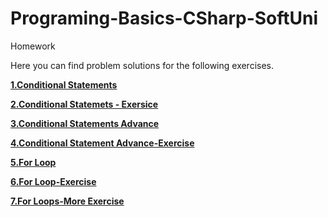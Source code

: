 # Programing-Basics-CSharp-SoftUni

Homework

Here you can find problem solutions for the following exercises.

[**1.Conditional Statements**](https://github.com/ZahariMetodiev/Programing-Basics-CSharp-SoftUni/tree/main/E01.Conditional%20Statements)

[**2.Conditional Statemets - Exersice**](https://github.com/ZahariMetodiev/Programing-Basics-CSharp-SoftUni/tree/main/E02.Conditional%20Sratements-Exercise)

[**3.Conditional Statements Advance**](https://github.com/ZahariMetodiev/Programing-Basics-CSharp-SoftUni/tree/main/%D0%9503.Conditional%20Statements%20Advance)

[**4.Conditional Statement Advance-Exercise**](https://github.com/ZahariMetodiev/Programing-Basics-CSharp-SoftUni/tree/main/E04.Conditional%20Statements%20Advance-Exercise)

[**5.For Loop**](https://github.com/ZahariMetodiev/Programing-Basics-CSharp-SoftUni/tree/main/E05.For%20Loop)

[**6.For Loop-Exercise**](https://github.com/ZahariMetodiev/Programing-Basics-CSharp-SoftUni/tree/main/T06.For%20Loop-Exercise)

[**7.For Loops-More Exercise**](https://github.com/ZahariMetodiev/Programing-Basics-CSharp-SoftUni/tree/main/E07.For%20Loop-More%20Exercise)
